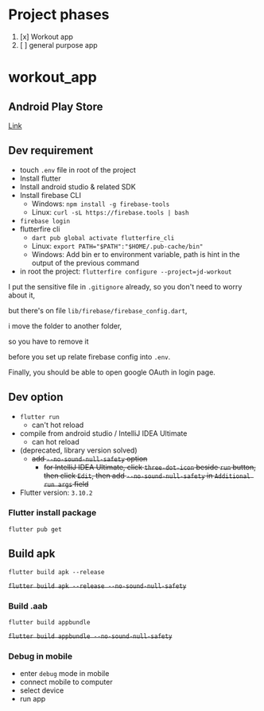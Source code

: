 # Project phases

1. [x] Workout app
2. [ ] general purpose app

# workout_app

## Android Play Store

[Link](https://play.google.com/store/apps/details?id=com.govel.workout&hl=zh-TW)

## Dev requirement

* touch `.env` file in root of the project
* Install flutter
* Install android studio & related SDK
* Install firebase CLI
  * Windows: `npm install -g firebase-tools`
  * Linux: `curl -sL https://firebase.tools | bash`
* `firebase login`
* flutterfire cli
  * `dart pub global activate flutterfire_cli`
  * Linux: `export PATH="$PATH":"$HOME/.pub-cache/bin"`
  * Windows: Add bin er to environment variable, path is hint in the output of the previous command
* in root the project: `flutterfire configure --project=jd-workout`

I put the sensitive file in `.gitignore` already, so you don't need to worry about it, 

but there's on file `lib/firebase/firebase_config.dart`,

i move the folder to another folder,

so you have to remove it 

before you set up relate firebase config into `.env`.

Finally, you should be able to open google OAuth in login page.

## Dev option
* `flutter run`
  * can't hot reload
* compile from android studio / IntelliJ IDEA Ultimate
  * can hot reload
* (deprecated, library version solved)
  * ~~add `--no-sound-null-safety` option~~
    * ~~for IntelliJ IDEA Ultimate, click `three-dot-icon` beside `run` button,
      then click `Edit`, then add `--no-sound-null-safety` in `Additional run args` field~~
* Flutter version: `3.10.2`

### Flutter install package

`flutter pub get`

## Build apk

`flutter build apk --release`

~~`flutter build apk --release --no-sound-null-safety`~~

### Build .aab

`flutter build appbundle`

~~`flutter build appbundle --no-sound-null-safety`~~

### Debug in mobile

* enter `debug` mode in mobile
* connect mobile to computer
* select device
* run app